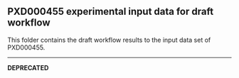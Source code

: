 ## PXD000455 experimental input data for draft workflow
This folder contains the draft workflow results to the input data set of PXD000455. 

---
**DEPRECATED**